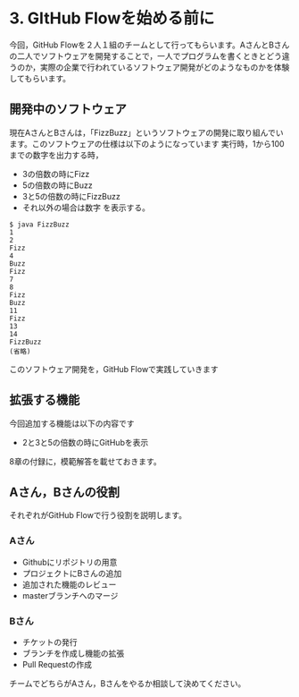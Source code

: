 # 3. GItHub Flowを始める前に
今回，GitHub Flowを２人１組のチームとして行ってもらいます。AさんとBさんの二人でソフトウェアを開発することで，一人でプログラムを書くときとどう違うのか，実際の企業で行われているソフトウェア開発がどのようなものかを体験してもらいます。

## 開発中のソフトウェア
現在AさんとBさんは，「FizzBuzz」というソフトウェアの開発に取り組んでいます。このソフトウェアの仕様は以下のようになっています
実行時，1から100までの数字を出力する時，
* 3の倍数の時にFizz
* 5の倍数の時にBuzz
* 3と5の倍数の時にFizzBuzz
* それ以外の場合は数字
を表示する。
~~~
$ java FizzBuzz
1
2
Fizz
4
Buzz
Fizz
7
8
Fizz
Buzz
11
Fizz
13
14
FizzBuzz
(省略)
~~~

このソフトウェア開発を，GitHub Flowで実践していきます

## 拡張する機能
今回追加する機能は以下の内容です

* 2と3と5の倍数の時にGitHubを表示

8章の付録に，模範解答を載せておきます。

## Aさん，Bさんの役割
それぞれがGitHub Flowで行う役割を説明します。
### Aさん
* Githubにリポジトリの用意
* プロジェクトにBさんの追加
* 追加された機能のレビュー
* masterブランチへのマージ

### Bさん
* チケットの発行
* ブランチを作成し機能の拡張
* Pull Requestの作成

チームでどちらがAさん，Bさんをやるか相談して決めてください。



